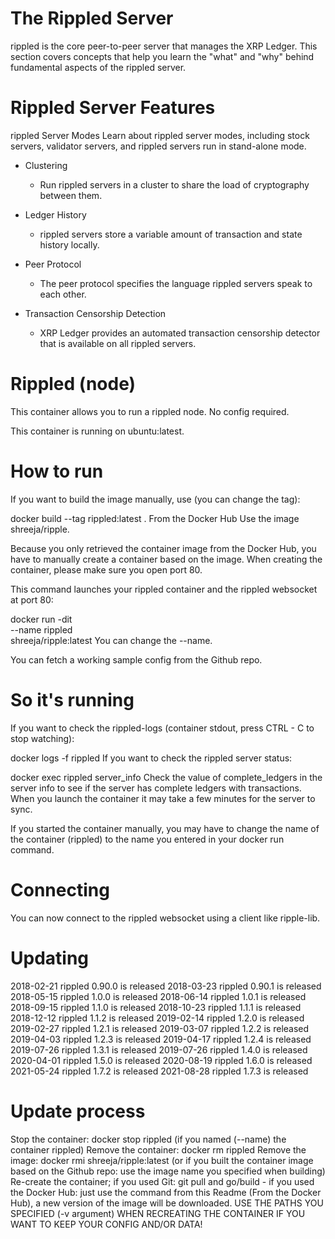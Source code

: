 # The Rippled Server
rippled is the core peer-to-peer server that manages the XRP Ledger. This section covers concepts that help you learn the "what" and "why" behind fundamental aspects of the rippled server.

# Rippled Server Features
rippled Server Modes
Learn about rippled server modes, including stock servers, validator servers, and rippled servers run in stand-alone mode.

- Clustering
  - Run rippled servers in a cluster to share the load of cryptography between them.

- Ledger History
  - rippled servers store a variable amount of transaction and state history locally.

- Peer Protocol
  - The peer protocol specifies the language rippled servers speak to each other.

- Transaction Censorship Detection
  - XRP Ledger provides an automated transaction censorship detector that is available on all rippled servers.

# Rippled (node)
This container allows you to run a rippled node. No config required.

This container is running on ubuntu:latest.

# How to run

If you want to build the image manually, use (you can change the tag):

docker build --tag rippled:latest .
From the Docker Hub
Use the image shreeja/ripple.

Because you only retrieved the container image from the Docker Hub, you have to manually create a container based on the image. When creating the container, please make sure you open port 80.

This command launches your rippled container and the rippled websocket at port 80:

docker run -dit \
    --name rippled \
    shreeja/ripple:latest
You can change the --name.

You can fetch a working sample config from the Github repo.

# So it's running
If you want to check the rippled-logs (container stdout, press CTRL - C to stop watching):

docker logs -f rippled
If you want to check the rippled server status:

docker exec rippled server_info
Check the value of complete_ledgers in the server info to see if the server has complete ledgers with transactions. When you launch the container it may take a few minutes for the server to sync.

If you started the container manually, you may have to change the name of the container (rippled) to the name you entered in your docker run command.

# Connecting
You can now connect to the rippled websocket using a client like ripple-lib.

# Updating
2018-02-21 rippled 0.90.0 is released
2018-03-23 rippled 0.90.1 is released
2018-05-15 rippled 1.0.0 is released
2018-06-14 rippled 1.0.1 is released
2018-09-15 rippled 1.1.0 is released
2018-10-23 rippled 1.1.1 is released
2018-12-12 rippled 1.1.2 is released
2019-02-14 rippled 1.2.0 is released
2019-02-27 rippled 1.2.1 is released
2019-03-07 rippled 1.2.2 is released
2019-04-03 rippled 1.2.3 is released
2019-04-17 rippled 1.2.4 is released
2019-07-26 rippled 1.3.1 is released
2019-07-26 rippled 1.4.0 is released
2020-04-01 rippled 1.5.0 is released
2020-08-19 rippled 1.6.0 is released
2021-05-24 rippled 1.7.2 is released
2021-08-28 rippled 1.7.3 is released

# Update process
Stop the container: docker stop rippled (if you named (--name) the container rippled)
Remove the container: docker rm rippled
Remove the image: docker rmi shreeja/ripple:latest (or if you built the container image based on the Github repo: use the image name you specified when building)
Re-create the container; if you used Git: git pull and go/build - if you used the Docker Hub: just use the command from this Readme (From the Docker Hub), a new version of the image will be downloaded.
USE THE PATHS YOU SPECIFIED (-v argument) WHEN RECREATING THE CONTAINER IF YOU WANT TO KEEP YOUR CONFIG AND/OR DATA!
